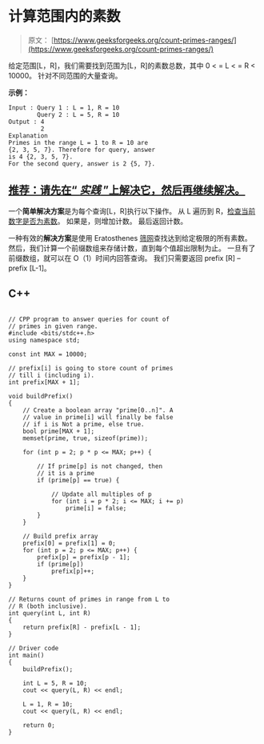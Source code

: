 # 计算范围内的素数

> 原文： [https://www.geeksforgeeks.org/count-primes-ranges/](https://www.geeksforgeeks.org/count-primes-ranges/)

给定范围[L，R]，我们需要找到范围为[L，R]的素数总数，其中 0 < = L < = R < 10000。 针对不同范围的大量查询。

**示例：**

```
Input : Query 1 : L = 1, R = 10
        Query 2 : L = 5, R = 10
Output : 4
         2
Explanation
Primes in the range L = 1 to R = 10 are 
{2, 3, 5, 7}. Therefore for query, answer 
is 4 {2, 3, 5, 7}.
For the second query, answer is 2 {5, 7}.

```

## [推荐：请先在“ ***<u>实践</u>*** ”上解决它，然后再继续解决。](https://practice.geeksforgeeks.org/problems/count-primes-in-range/0)

一个**简单解决方案**是为每个查询[L，R]执行以下操作。 从 L 遍历到 R，[检查当前数字是否为素数](https://www.geeksforgeeks.org/prime-numbers/)。 如果是，则增加计数。 最后返回计数。

一种有效的**解决方案**是使用 Eratosthenes [筛网](https://www.geeksforgeeks.org/sieve-of-eratosthenes/)查找达到给定极限的所有素数。 然后，我们计算一个前缀数组来存储计数，直到每个值超出限制为止。 一旦有了前缀数组，就可以在 O（1）时间内回答查询。 我们只需要返回 prefix [R] – prefix [L-1]。

## C++ 

```

// CPP program to answer queries for count of 
// primes in given range. 
#include <bits/stdc++.h> 
using namespace std; 

const int MAX = 10000; 

// prefix[i] is going to store count of primes 
// till i (including i). 
int prefix[MAX + 1]; 

void buildPrefix() 
{ 
    // Create a boolean array "prime[0..n]". A  
    // value in prime[i] will finally be false  
    // if i is Not a prime, else true. 
    bool prime[MAX + 1]; 
    memset(prime, true, sizeof(prime)); 

    for (int p = 2; p * p <= MAX; p++) { 

        // If prime[p] is not changed, then  
        // it is a prime 
        if (prime[p] == true) { 

            // Update all multiples of p 
            for (int i = p * 2; i <= MAX; i += p) 
                prime[i] = false; 
        } 
    } 

    // Build prefix array 
    prefix[0] = prefix[1] = 0; 
    for (int p = 2; p <= MAX; p++) { 
        prefix[p] = prefix[p - 1]; 
        if (prime[p]) 
            prefix[p]++; 
    } 
} 

// Returns count of primes in range from L to 
// R (both inclusive). 
int query(int L, int R) 
{ 
    return prefix[R] - prefix[L - 1]; 
} 

// Driver code 
int main() 
{ 
    buildPrefix(); 

    int L = 5, R = 10; 
    cout << query(L, R) << endl; 

    L = 1, R = 10; 
    cout << query(L, R) << endl; 

    return 0; 
} 

```
